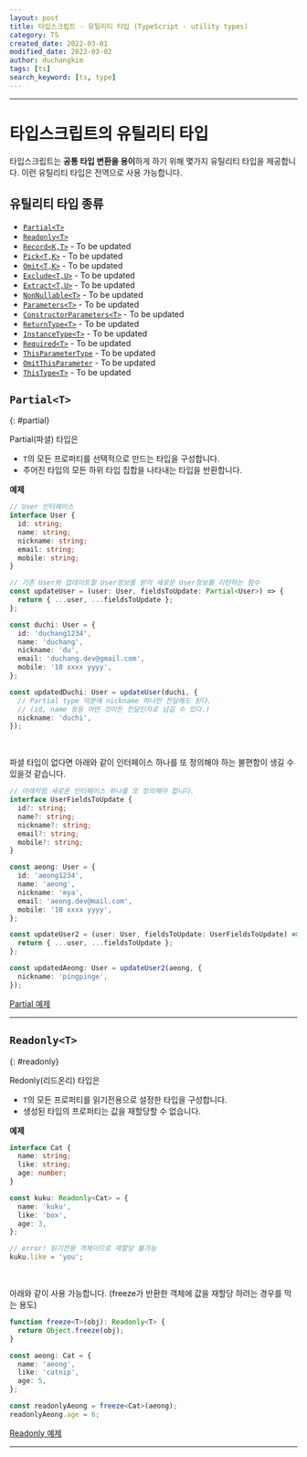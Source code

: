 ```yaml
---
layout: post
title: 타입스크립트 - 유틸리티 타입 (TypeScript - utility types)
category: TS
created_date: 2022-03-01
modified_date: 2022-03-02
author: duchangkim
tags: [ts]
search_keyword: [ts, type]
---
```

***

# 타입스크립트의 유틸리티 타입
타입스크립트는 **공통 타입 변환을 용이**하게 하기 위해 몇가지 유틸리티 타입을 제공합니다. 이런 유틸리티 타입은 전역으로 사용 가능합니다.

## 유틸리티 타입 종류
- [`Partial<T>`](#partial)
- [`Readonly<T>`](#readonly)
- [`Record<K,T>`](#record) - To be updated
- [`Pick<T,K>`](#pick) - To be updated
- [`Omit<T,K>`](#omit) - To be updated
- [`Exclude<T,U>`](#exclude) - To be updated
- [`Extract<T,U>`](#extract) - To be updated
- [`NonNullable<T>`](#nonnullable) - To be updated
- [`Parameters<T>`](#parameters) - To be updated
- [`ConstructorParameters<T>`](#constructorparameters) - To be updated
- [`ReturnType<T>`](#returntype) - To be updated
- [`InstanceType<T>`](#instancetype) - To be updated
- [`Required<T>`](#required) - To be updated
- [`ThisParameterType`](#thisparametertype) - To be updated
- [`OmitThisParameter`](#omitthisparameter) - To be updated
- [`ThisType<T>`](#thistype) - To be updated

## `Partial<T>`
{: #partial}

Partial(파셜) 타입은
- `T`의 모든 프로퍼티를 선택적으로 만드는 타입을 구성합니다. 
- 주어진 타입의 모든 하위 타입 집합을 나타내는 타입을 반환합니다.

**예제**
```typescript
// User 인터페이스
interface User {
  id: string;
  name: string;
  nickname: string;
  email: string;
  mobile: string;
}

// 기존 User와 업데이트할 User정보를 받아 새로운 User정보를 리턴하는 함수
const updateUser = (user: User, fieldsToUpdate: Partial<User>) => {
  return { ...user, ...fieldsToUpdate };
};

const duchi: User = {
  id: 'duchang1234',
  name: 'duchang',
  nickname: 'du',
  email: 'duchang.dev@gmail.com',
  mobile: '10 xxxx yyyy',
};

const updatedDuchi: User = updateUser(duchi, {
  // Partial type 덕분에 nickname 하나만 전달해도 된다. 
  // (id, name 등등 어떤 것이든 전달인자로 넘길 수 있다.)
  nickname: 'duchi',
});
```
<br />

파셜 타입이 없다면 아래와 같이 인터페이스 하나를 또 정의해야 하는 불편함이 생길 수 있을것 같습니다.
```typescript
// 아래처럼 새로운 인터페이스 하나를 또 정의해야 합니다.
interface UserFieldsToUpdate {
  id?: string;
  name?: string;
  nickname?: string;
  email?: string;
  mobile?: string;
}

const aeong: User = {
  id: 'aeong1234',
  name: 'aeong',
  nickname: 'mya',
  email: 'aeong.dev@mail.com',
  mobile: '10 xxxx yyyy',
};

const updateUser2 = (user: User, fieldsToUpdate: UserFieldsToUpdate) => {
  return { ...user, ...fieldsToUpdate };
};

const updatedAeong: User = updateUser2(aeong, {
  nickname: 'pingpinge',
});
```

[Partial 예제](https://stackblitz.com/edit/typescript-mfz6zi?file=PartialType.ts)


***

## `Readonly<T>`
{: #readonly}

Redonly(리드온리) 타입은
- `T`의 모든 프로퍼티를 읽기전용으로 설정한 타입을 구성합니다.
- 생성된 타입의 프로퍼티는 값을 재할당할 수 없습니다.

**예제**
```typescript
interface Cat {
  name: string;
  like: string;
  age: number;
}

const kuku: Readonly<Cat> = {
  name: 'kuku',
  like: 'box',
  age: 3,
};

// error! 읽기전용 객체이므로 재할당 불가능
kuku.like = 'you';
```

<br />

아래와 같이 사용 가능합니다. (freeze가 반환한 객체에 값을 재할당 하려는 경우를 막는 용도)
```typescript
function freeze<T>(obj): Readonly<T> {
  return Object.freeze(obj);
}

const aeong: Cat = {
  name: 'aeong',
  like: 'catnip',
  age: 5,
};

const readonlyAeong = freeze<Cat>(aeong);
readonlyAeong.age = 6;
```

[Readonly<T> 예제](https://stackblitz.com/edit/typescript-mfz6zi?file=Readonly.ts)

***